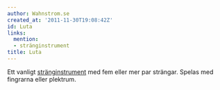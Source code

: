 ```yaml
---
author: Wahnstrom.se
created_at: '2011-11-30T19:08:42Z'
id: Luta
links:
  mention:
  - stränginstrument
title: Luta
---
```


Ett vanligt [stränginstrument] med fem eller mer par strängar. Spelas med fingrarna eller plektrum.

  [stränginstrument]: stränginstrument